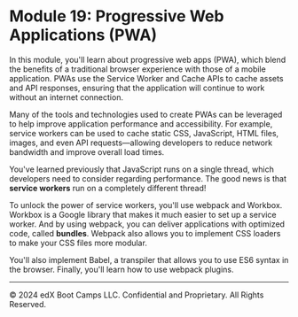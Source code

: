 # Module 19: Progressive Web Applications (PWA)
In this module, you'll learn about progressive web apps (PWA), which blend the benefits of a traditional browser experience with those of a mobile application. PWAs use the Service Worker and Cache APIs to cache assets and API responses, ensuring that the application will continue to work without an internet connection.

Many of the tools and technologies used to create PWAs can be leveraged to help improve application performance and accessibility. For example, service workers can be used to cache static CSS, JavaScript, HTML files, images, and even API requests—allowing developers to reduce network bandwidth and improve overall load times.

You've learned previously that JavaScript runs on a single thread, which developers need to consider regarding performance. The good news is that **service workers** run on a completely different thread!

To unlock the power of service workers, you'll use webpack and Workbox. Workbox is a Google library that makes it much easier to set up a service worker. And by using webpack, you can deliver applications with optimized code, called **bundles**. Webpack also allows you to implement CSS loaders to make your CSS files more modular.

You'll also implement Babel, a transpiler that allows you to use ES6 syntax in the browser. Finally, you'll learn how to use webpack plugins.

---
© 2024 edX Boot Camps LLC. Confidential and Proprietary. All Rights Reserved.